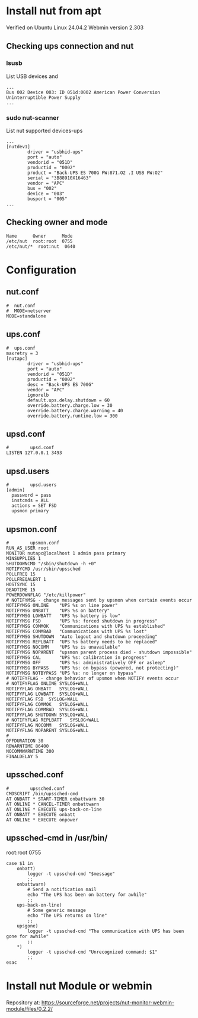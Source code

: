 # Install nut from apt
Verified on Ubuntu Linux 24.04.2
Webmin version 	2.303

## Checking ups connection and nut 
### lsusb
List USB devices and 
```
...
Bus 002 Device 003: ID 051d:0002 American Power Conversion Uninterruptible Power Supply
...
```

### sudo nut-scanner
List nut supported devices-ups
```
...
[nutdev1]
        driver = "usbhid-ups"
        port = "auto"
        vendorid = "051D"
        productid = "0002"
        product = "Back-UPS ES 700G FW:871.O2 .I USB FW:O2"
        serial = "3B88910X16463"
        vendor = "APC"
        bus = "002"
        device = "003"
        busport = "005"
...
```

## Checking owner and mode
```
Name      Owner      Mode
/etc/nut  root:root  0755
/etc/nut/*  root:nut  0640
```
# Configuration
## nut.conf
```
#  nut.conf
#  MODE=netserver
MODE=standalone
```
## ups.conf
```
#  ups.conf
maxretry = 3
[nutapc]
        driver = "usbhid-ups"
        port = "auto"
        vendorid = "051D"
        productid = "0002"
        desc = "Back-UPS ES 700G"
        vendor = "APC"
        ignorelb
        default.ups.delay.shutdown = 60
        override.battery.charge.low = 30
        override.battery.charge.warning = 40
        override.battery.runtime.low = 300

```
## upsd.conf
```
#        upsd.conf
LISTEN 127.0.0.1 3493
```
## upsd.users
```
#        upsd.users
[admin]
  password = pass
  instcmds = ALL
  actions = SET FSD
  upsmon primary
```
## upsmon.conf
```
#        upsmon.conf
RUN_AS_USER root
MONITOR nutapc@localhost 1 admin pass primary
MINSUPPLIES 1
SHUTDOWNCMD "/sbin/shutdown -h +0"
NOTIFYCMD /usr/sbin/upssched
POLLFREQ 15
POLLFREQALERT 1
HOSTSYNC 15
DEADTIME 15
POWERDOWNFLAG "/etc/killpower"
# NOTIFYMSG - change messages sent by upsmon when certain events occur
NOTIFYMSG ONLINE	"UPS %s on line power"
NOTIFYMSG ONBATT	"UPS %s on battery"
NOTIFYMSG LOWBATT	"UPS %s battery is low"
NOTIFYMSG FSD		"UPS %s: forced shutdown in progress"
NOTIFYMSG COMMOK	"Communications with UPS %s established"
NOTIFYMSG COMMBAD	"Communications with UPS %s lost"
NOTIFYMSG SHUTDOWN	"Auto logout and shutdown proceeding"
NOTIFYMSG REPLBATT	"UPS %s battery needs to be replaced"
NOTIFYMSG NOCOMM	"UPS %s is unavailable"
NOTIFYMSG NOPARENT	"upsmon parent process died - shutdown impossible"
NOTIFYMSG CAL		"UPS %s: calibration in progress"
NOTIFYMSG OFF		"UPS %s: administratively OFF or asleep"
NOTIFYMSG BYPASS	"UPS %s: on bypass (powered, not protecting)"
NOTIFYMSG NOTBYPASS	"UPS %s: no longer on bypass"
# NOTIFYFLAG - change behavior of upsmon when NOTIFY events occur
# NOTIFYFLAG ONLINE	SYSLOG+WALL
NOTIFYFLAG ONBATT	SYSLOG+WALL
NOTIFYFLAG LOWBATT	SYSLOG+WALL
NOTIFYFLAG FSD	SYSLOG+WALL
NOTIFYFLAG COMMOK	SYSLOG+WALL
NOTIFYFLAG COMMBAD	SYSLOG+WALL
NOTIFYFLAG SHUTDOWN	SYSLOG+WALL
# NOTIFYFLAG REPLBATT	SYSLOG+WALL
NOTIFYFLAG NOCOMM	SYSLOG+WALL
NOTIFYFLAG NOPARENT	SYSLOG+WALL
#
OFFDURATION 30
RBWARNTIME 86400
NOCOMMWARNTIME 300
FINALDELAY 5
```
## upssched.conf
```
#        upssched.conf
CMDSCRIPT /bin/upssched-cmd
AT ONBATT * START-TIMER onbattwarn 30
AT ONLINE * CANCEL-TIMER onbattwarn
AT ONLINE * EXECUTE ups-back-on-line
AT ONBATT * EXECUTE onbatt
AT ONLINE * EXECUTE onpower

```
## upssched-cmd in /usr/bin/
root:root 0755

```
case $1 in
    onbatt)
    	logger -t upssched-cmd "$message"
    	;;
	onbattwarn)
		# Send a notification mail
		echo "The UPS has been on battery for awhile"
		;;
	ups-back-on-line)
		# Some generic message
        echo "The UPS returns on line"
		;;
	upsgone)
		logger -t upssched-cmd "The communication with UPS has been gone for awhile"
		;;
	*)
		logger -t upssched-cmd "Unrecognized command: $1"
		;;
esac
```

# Install nut Module or webmin
Repository at:
https://sourceforge.net/projects/nut-monitor-webmin-module/files/0.2.2/



